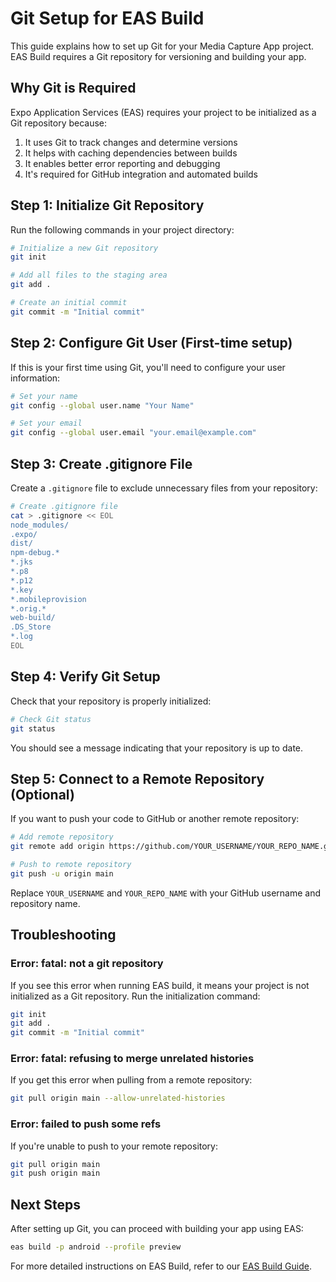 # Git Setup for EAS Build

This guide explains how to set up Git for your Media Capture App project. EAS Build requires a Git repository for versioning and building your app.

## Why Git is Required

Expo Application Services (EAS) requires your project to be initialized as a Git repository because:

1. It uses Git to track changes and determine versions
2. It helps with caching dependencies between builds
3. It enables better error reporting and debugging
4. It's required for GitHub integration and automated builds

## Step 1: Initialize Git Repository

Run the following commands in your project directory:

```bash
# Initialize a new Git repository
git init

# Add all files to the staging area
git add .

# Create an initial commit
git commit -m "Initial commit"
```

## Step 2: Configure Git User (First-time setup)

If this is your first time using Git, you'll need to configure your user information:

```bash
# Set your name
git config --global user.name "Your Name"

# Set your email
git config --global user.email "your.email@example.com"
```

## Step 3: Create .gitignore File

Create a `.gitignore` file to exclude unnecessary files from your repository:

```bash
# Create .gitignore file
cat > .gitignore << EOL
node_modules/
.expo/
dist/
npm-debug.*
*.jks
*.p8
*.p12
*.key
*.mobileprovision
*.orig.*
web-build/
.DS_Store
*.log
EOL
```

## Step 4: Verify Git Setup

Check that your repository is properly initialized:

```bash
# Check Git status
git status
```

You should see a message indicating that your repository is up to date.

## Step 5: Connect to a Remote Repository (Optional)

If you want to push your code to GitHub or another remote repository:

```bash
# Add remote repository
git remote add origin https://github.com/YOUR_USERNAME/YOUR_REPO_NAME.git

# Push to remote repository
git push -u origin main
```

Replace `YOUR_USERNAME` and `YOUR_REPO_NAME` with your GitHub username and repository name.

## Troubleshooting

### Error: fatal: not a git repository

If you see this error when running EAS build, it means your project is not initialized as a Git repository. Run the initialization command:

```bash
git init
git add .
git commit -m "Initial commit"
```

### Error: fatal: refusing to merge unrelated histories

If you get this error when pulling from a remote repository:

```bash
git pull origin main --allow-unrelated-histories
```

### Error: failed to push some refs

If you're unable to push to your remote repository:

```bash
git pull origin main
git push origin main
```

## Next Steps

After setting up Git, you can proceed with building your app using EAS:

```bash
eas build -p android --profile preview
```

For more detailed instructions on EAS Build, refer to our [EAS Build Guide](./EAS_BUILD_GUIDE.md).